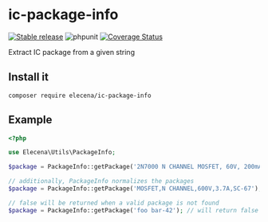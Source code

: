 # ic-package-info
[![Stable release](https://poser.pugx.org/elecena/ic-package-info/version.svg)](https://packagist.org/packages/elecena/ic-package-info)
![phpunit](https://github.com/elecena/ic-package-info/workflows/phpunit/badge.svg)
[![Coverage Status](https://coveralls.io/repos/github/elecena/ic-package-info/badge.svg?branch=master)](https://coveralls.io/github/elecena/ic-package-info?branch=master)

Extract IC package from a given string

## Install it

```
composer require elecena/ic-package-info
```

## Example

```php
<?php

use Elecena\Utils\PackageInfo;

$package = PackageInfo::getPackage('2N7000 N CHANNEL MOSFET, 60V, 200mA, TO-92'); // this will return 'TO-92'

// additionally, PackageInfo normalizes the packages
$package = PackageInfo::getPackage('MOSFET,N CHANNEL,600V,3.7A,SC-67'); // will return 'TO-220F'

// false will be returned when a valid package is not found
$package = PackageInfo::getPackage('foo bar-42'); // will return false
```
